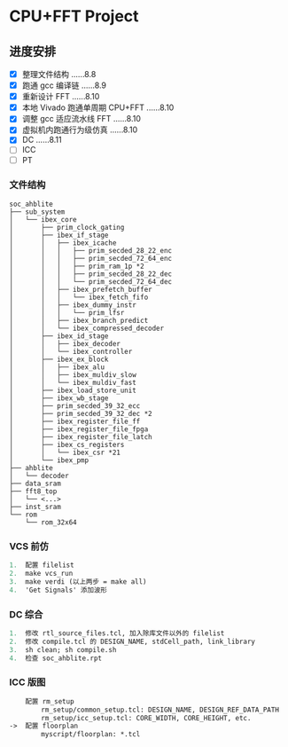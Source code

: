 # CPU+FFT Project #

## 进度安排 ##

- [x] 整理文件结构 ......8.8
- [x] 跑通 gcc 编译链 ......8.9
- [x] 重新设计 FFT ......8.10
- [x] 本地 Vivado 跑通单周期 CPU+FFT ......8.10
- [x] 调整 gcc 适应流水线 FFT ......8.10
- [x] 虚拟机内跑通行为级仿真 ......8.10
- [x] DC ......8.11
- [ ] ICC
- [ ] PT

### 文件结构 ###

``` .
soc_ahblite
├── sub_system
│   └── ibex_core
│       ├── prim_clock_gating
│       ├── ibex_if_stage
│       │   ├── ibex_icache
│       │   │   ├── prim_secded_28_22_enc
│       │   │   ├── prim_secded_72_64_enc
│       │   │   ├── prim_ram_1p *2
│       │   │   ├── prim_secded_28_22_dec
│       │   │   └── prim_secded_72_64_dec
│       │   ├── ibex_prefetch_buffer
│       │   │   └── ibex_fetch_fifo
│       │   ├── ibex_dummy_instr
│       │   │   └── prim_lfsr
│       │   ├── ibex_branch_predict
│       │   └── ibex_compressed_decoder
│       ├── ibex_id_stage
│       │   ├── ibex_decoder
│       │   └── ibex_controller
│       ├── ibex_ex_block
│       │   ├── ibex_alu
│       │   ├── ibex_muldiv_slow
│       │   └── ibex_muldiv_fast
│       ├── ibex_load_store_unit
│       ├── ibex_wb_stage
│       ├── prim_secded_39_32_ecc
│       ├── prim_secded_39_32_dec *2
│       ├── ibex_register_file_ff
│       ├── ibex_register_file_fpga
│       ├── ibex_register_file_latch
│       ├── ibex_cs_registers
│       │   └── ibex_csr *21
│       └── ibex_pmp
├── ahblite
│   └── decoder
├── data_sram
├── fft8_top
│   └── <...>
├── inst_sram
└── rom
    └── rom_32x64
```

### VCS 前仿 ###

``` tcl
1.  配置 filelist
2.  make vcs_run
3.  make verdi (以上两步 = make all)
4.  'Get Signals' 添加波形
```

### DC 综合 ###

``` tcl
1.  修改 rtl_source_files.tcl, 加入除库文件以外的 filelist
2.  修改 compile.tcl 的 DESIGN_NAME, stdCell_path, link_library
3.  sh clean; sh compile.sh
4.  检查 soc_ahblite.rpt
```

### ICC 版图 ###

``` tcl
    配置 rm_setup
        rm_setup/common_setup.tcl: DESIGN_NAME, DESIGN_REF_DATA_PATH
        rm_setup/icc_setup.tcl: CORE_WIDTH, CORE_HEIGHT, etc.
->  配置 floorplan
        myscript/floorplan: *.tcl
```
